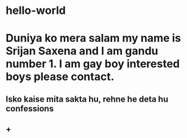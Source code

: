 # hello-world
# Duniya ko mera salam my name is Srijan Saxena and I am gandu number 1. I am gay boy interested boys please contact.
## Isko kaise mita sakta hu, rehne he deta hu confessions
## +

